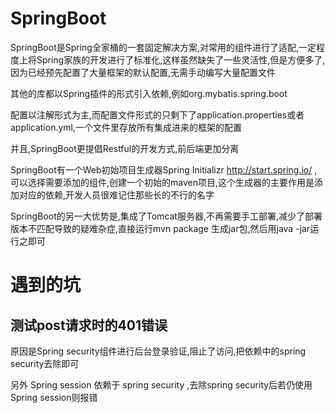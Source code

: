 # SpringBoot
SpringBoot是Spring全家桶的一套固定解决方案,对常用的组件进行了适配,一定程度上将Spring家族的开发进行了标准化,这样虽然缺失了一些灵活性,但是方便多了,因为已经预先配置了大量框架的默认配置,无需手动编写大量配置文件

其他的库都以Spring插件的形式引入依赖,例如org.mybatis.spring.boot

配置以注解形式为主,而配置文件形式的只剩下了application.properties或者application.yml,一个文件里存放所有集成进来的框架的配置

并且,SpringBoot更提倡Restful的开发方式,前后端更加分离

SpringBoot有一个Web初始项目生成器Spring Initializr http://start.spring.io/ ,可以选择需要添加的组件,创建一个初始的maven项目,这个生成器的主要作用是添加对应的依赖,开发人员很难记住那些长的不行的名字

SpringBoot的另一大优势是,集成了Tomcat服务器,不再需要手工部署,减少了部署版本不匹配导致的疑难杂症,直接运行mvn package 生成jar包,然后用java -jar运行之即可



# 遇到的坑

## 测试post请求时的401错误
原因是Spring security组件进行后台登录验证,阻止了访问,把依赖中的spring security去除即可

另外 Spring session 依赖于 spring security ,去除spring security后若仍使用Spring session则报错